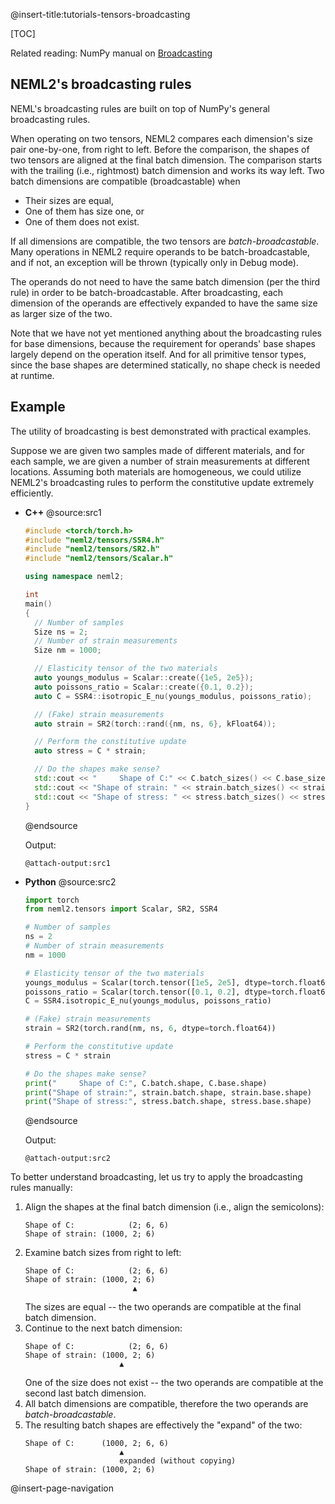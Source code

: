 @insert-title:tutorials-tensors-broadcasting

[TOC]

Related reading: NumPy manual on [Broadcasting](https://numpy.org/doc/stable/user/basics.broadcasting.html)

## NEML2's broadcasting rules

NEML's broadcasting rules are built on top of NumPy's general broadcasting rules.

When operating on two tensors, NEML2 compares each dimension's size pair one-by-one, from right to left. Before the comparison, the shapes of two tensors are aligned at the final batch dimension. The comparison starts with the trailing (i.e., rightmost) batch dimension and works its way left. Two batch dimensions are compatible (broadcastable) when
- Their sizes are equal,
- One of them has size one, or
- One of them does not exist.

If all dimensions are compatible, the two tensors are *batch-broadcastable*. Many operations in NEML2 require operands to be batch-broadcastable, and if not, an exception will be thrown (typically only in Debug mode).

The operands do not need to have the same batch dimension (per the third rule) in order to be batch-broadcastable. After broadcasting, each dimension of the operands are effectively expanded to have the same size as larger size of the two.

Note that we have not yet mentioned anything about the broadcasting rules for base dimensions, because the requirement for operands' base shapes largely depend on the operation itself. And for all primitive tensor types, since the base shapes are determined statically, no shape check is needed at runtime.

## Example

The utility of broadcasting is best demonstrated with practical examples.

Suppose we are given two samples made of different materials, and for each sample, we are given a number of strain measurements at different locations. Assuming both materials are homogeneous, we could utilize NEML2's broadcasting rules to perform the constitutive update extremely efficiently.

<div class="tabbed">

- <b class="tab-title">C++</b>
  @source:src1
  ```cpp
  #include <torch/torch.h>
  #include "neml2/tensors/SSR4.h"
  #include "neml2/tensors/SR2.h"
  #include "neml2/tensors/Scalar.h"

  using namespace neml2;

  int
  main()
  {
    // Number of samples
    Size ns = 2;
    // Number of strain measurements
    Size nm = 1000;

    // Elasticity tensor of the two materials
    auto youngs_modulus = Scalar::create({1e5, 2e5});
    auto poissons_ratio = Scalar::create({0.1, 0.2});
    auto C = SSR4::isotropic_E_nu(youngs_modulus, poissons_ratio);

    // (Fake) strain measurements
    auto strain = SR2(torch::rand({nm, ns, 6}, kFloat64));

    // Perform the constitutive update
    auto stress = C * strain;

    // Do the shapes make sense?
    std::cout << "     Shape of C:" << C.batch_sizes() << C.base_sizes() << std::endl;
    std::cout << "Shape of strain: " << strain.batch_sizes() << strain.base_sizes() << std::endl;
    std::cout << "Shape of stress: " << stress.batch_sizes() << stress.base_sizes() << std::endl;
  }
  ```
  @endsource

  Output:
  ```
  @attach-output:src1
  ```
- <b class="tab-title">Python</b>
  @source:src2
  ```python
  import torch
  from neml2.tensors import Scalar, SR2, SSR4

  # Number of samples
  ns = 2
  # Number of strain measurements
  nm = 1000

  # Elasticity tensor of the two materials
  youngs_modulus = Scalar(torch.tensor([1e5, 2e5], dtype=torch.float64))
  poissons_ratio = Scalar(torch.tensor([0.1, 0.2], dtype=torch.float64))
  C = SSR4.isotropic_E_nu(youngs_modulus, poissons_ratio)

  # (Fake) strain measurements
  strain = SR2(torch.rand(nm, ns, 6, dtype=torch.float64))

  # Perform the constitutive update
  stress = C * strain

  # Do the shapes make sense?
  print("     Shape of C:", C.batch.shape, C.base.shape)
  print("Shape of strain:", strain.batch.shape, strain.base.shape)
  print("Shape of stress:", stress.batch.shape, stress.base.shape)
  ```
  @endsource

  Output:
  ```
  @attach-output:src2
  ```

</div>

To better understand broadcasting, let us try to apply the broadcasting rules manually:
1. Align the shapes at the final batch dimension (i.e., align the semicolons):
   ```
   Shape of C:            (2; 6, 6)
   Shape of strain: (1000, 2; 6)
   ```
2. Examine batch sizes from right to left:
   ```
   Shape of C:            (2; 6, 6)
   Shape of strain: (1000, 2; 6)
                           ▲
   ```
   The sizes are equal -- the two operands are compatible at the final batch dimension.
3. Continue to the next batch dimension:
   ```
   Shape of C:            (2; 6, 6)
   Shape of strain: (1000, 2; 6)
                        ▲
   ```
   One of the size does not exist -- the two operands are compatible at the second last batch dimension.
4. All batch dimensions are compatible, therefore the two operands are *batch-broadcastable*.
5. The resulting batch shapes are effectively the "expand" of the two:
   ```
   Shape of C:      (1000, 2; 6, 6)
                        ▲
                        expanded (without copying)
   Shape of strain: (1000, 2; 6)
   ```

@insert-page-navigation
